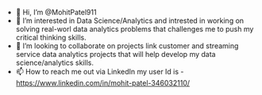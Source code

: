 - 👋 Hi, I’m @MohitPatel911
- 👀 I’m interested in Data Science/Analytics and intrested in working on solving real-worl data analytics problems that challenges me to push my critical thinking skills.
- 💞️ I’m looking to collaborate on projects link customer and streaming service data analytics projects that will help develop my data science/analytics skills.
- 📫 How to reach me out via LinkedIn my user Id is - https://www.linkedin.com/in/mohit-patel-346032110/

<!---
MohitPatel911/MohitPatel911 is a ✨ special ✨ repository because its `README.md` (this file) appears on your GitHub profile.
You can click the Preview link to take a look at your changes.
--->
